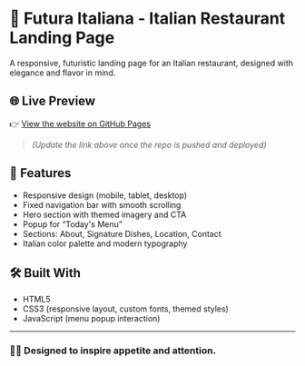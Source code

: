 # 🍝 Futura Italiana - Italian Restaurant Landing Page

A responsive, futuristic landing page for an Italian restaurant, designed with elegance and flavor in mind.

## 🌐 Live Preview

👉 [View the website on GitHub Pages](ttps://dichev-design.github.io/Restaurant-Landing-Page/)

> _(Update the link above once the repo is pushed and deployed)_

## 🎯 Features

- Responsive design (mobile, tablet, desktop)
- Fixed navigation bar with smooth scrolling
- Hero section with themed imagery and CTA
- Popup for “Today's Menu”
- Sections: About, Signature Dishes, Location, Contact
- Italian color palette and modern typography

## 🛠️ Built With

- HTML5  
- CSS3 (responsive layout, custom fonts, themed styles)  
- JavaScript (menu popup interaction)  

---

### 👨‍🍳 Designed to inspire appetite and attention.
